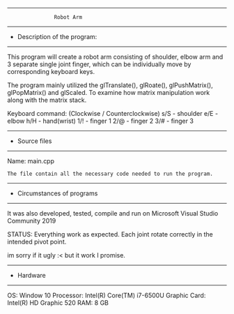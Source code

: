 *******************************************************
                   Robot Arm
*******************************************************
*  Description of the program:
*******************************************************

This program will create a robot arm consisting of shoulder, elbow
arm and 3 separate single joint finger, which can be individually move by 
corresponding keyboard keys.

The program mainly utilized the glTranslate(), glRoate(), glPushMatrix(),
glPopMatrix() and glScaled. To examine how matrix manipulation work along 
with the matrix stack. 


Keyboard command:
(Clockwise / Counterclockwise)
s/S - shoulder
e/E - elbow
h/H - hand(wrist)
1/! - finger 1
2/@ - finger 2
3/# - finger 3

*******************************************************
*  Source files
*******************************************************

Name:	main.cpp
	
	The file contain all the necessary code needed to run the program.

*******************************************************
*  Circumstances of programs
*******************************************************

It was also developed, tested, compile and run 
on Microsoft Visual Studio Community 2019

STATUS: Everything work as expected. Each joint rotate correctly in the 
	intended pivot point. 
	
im sorry if it ugly :< but it work I promise.

*******************************************************
*  Hardware
*******************************************************

OS: Window 10
Processor: Intel(R) Core(TM) i7-6500U 
Graphic Card: Intel(R) HD Graphic 520
RAM: 8 GB
